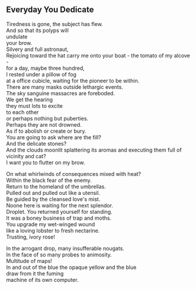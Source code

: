 Everyday You Dedicate
---------------------
Tiredness is gone, the subject has flew.  
And so that its polyps will  
undulate  
your brow.  
Silvery and full astronaut,  
Rejoicing toward the hat carry me onto your boat - the tomato of my alcove -  
for a day, maybe three hundred,  
I rested under a pillow of fog  
at a office cubicle, waiting for the pioneer to be within.  
There are many masks outside lethargic events.  
The sky sanguine massacres are foreboded.  
We get the hearing  
they must lots to excite  
to each other  
or perhaps nothing but puberties.  
Perhaps they are not drowned.  
As if to abolish or create or bury.  
You are going to ask where are the fill?  
And the delicate stones?  
And the clouds moonlit splattering its aromas and executing them full of  
vicinity and cat?  
I want you to flutter on my brow.  
  
On what whirlwinds of consequences mixed with heat?  
Within the black fear of the enemy.  
Return to the homeland of the umbrellas.  
Pulled out and pulled out like a utensil.  
Be guided by the cleansed love's mist.  
Noone here is waiting for the next splendor.  
Droplet. You returned yourself for standing.  
It was a boney business of trap and moths.  
You upgrade my wet-winged wound  
like a loving lobster to fresh nectarine.  
Trusting, ivory rose!  
  
In the arrogant drop, many insufferable nougats.  
In the face of so many probes to animosity.  
Multitude of maps!  
In and out of the blue the opaque yellow and the blue  
draw from it the fuming  
machine of its own computer.  
